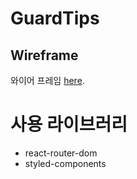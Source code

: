 # GuardTips

## Wireframe

와이어 프레임 [here](https://www.figma.com/file/FQdtT5qxDrRssolskPIbPc/%EA%B0%80%EB%93%9C%ED%8C%81%EC%8A%A4?type=design&node-id=0-1&mode=design&t=NvYXQpzFnGzKmQKK-0).

# 사용 라이브러리

- react-router-dom
- styled-components
